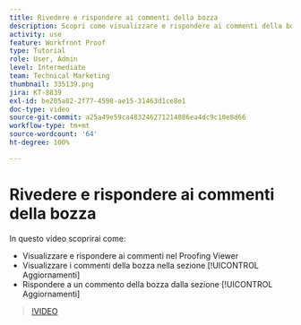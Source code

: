 ```yaml
---
title: Rivedere e rispondere ai commenti della bozza
description: Scopri come visualizzare e rispondere ai commenti della bozza dal Proof Viewer e dalla sezione [!UICONTROL Aggiornamenti] di  [!DNL  Workfront].
activity: use
feature: Workfront Proof
type: Tutorial
role: User, Admin
level: Intermediate
team: Technical Marketing
thumbnail: 335139.png
jira: KT-8839
exl-id: be205a02-2f77-4598-ae15-31463d1ce8e1
doc-type: video
source-git-commit: a25a49e59ca483246271214886ea4dc9c10e8d66
workflow-type: tm+mt
source-wordcount: '64'
ht-degree: 100%

---
```


# Rivedere e rispondere ai commenti della bozza

In questo video scoprirai come:

* Visualizzare e rispondere ai commenti nel Proofing Viewer
* Visualizzare i commenti della bozza nella sezione [!UICONTROL Aggiornamenti]
* Rispondere a un commento della bozza dalla sezione [!UICONTROL Aggiornamenti]

>[!VIDEO](https://video.tv.adobe.com/v/335139/?quality=12&learn=on)
